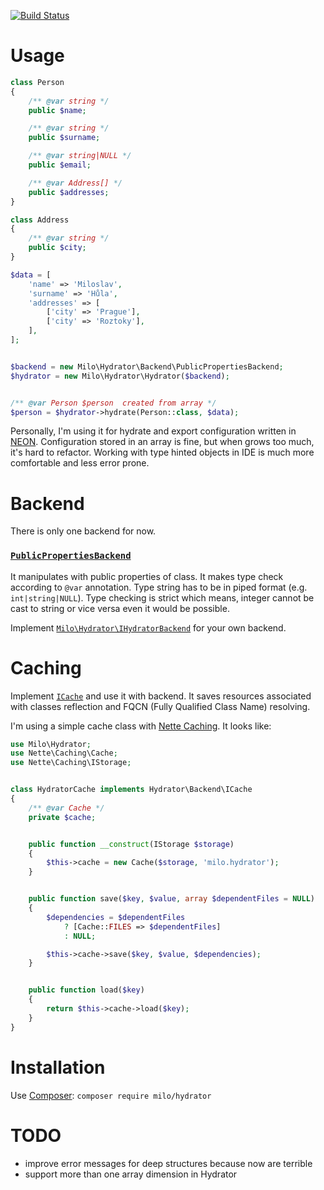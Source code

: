 [![Build Status](https://travis-ci.org/milo/hydrator.svg?branch=master)](https://travis-ci.org/milo/hydrator)



# Usage
```php
class Person
{
	/** @var string */
	public $name;

	/** @var string */
	public $surname;

	/** @var string|NULL */
	public $email;

	/** @var Address[] */
	public $addresses;
}

class Address
{
	/** @var string */
	public $city;
}

$data = [
	'name' => 'Miloslav',
	'surname' => 'Hůla',
	'addresses' => [
		['city' => 'Prague'],
		['city' => 'Roztoky'],
	],
];


$backend = new Milo\Hydrator\Backend\PublicPropertiesBackend;
$hydrator = new Milo\Hydrator\Hydrator($backend);


/** @var Person $person  created from array */
$person = $hydrator->hydrate(Person::class, $data);
```

Personally, I'm using it for hydrate and export configuration written in [NEON](https://ne-on.org/). Configuration
 stored in an array is fine, but when grows too much, it's hard to refactor. Working with type hinted objects in IDE
 is much more comfortable and less error prone.



# Backend
There is only one backend for now.


### [`PublicPropertiesBackend`](src/Hydrator/Backend/PublicPropertiesBackend.php)
It manipulates with public properties of class. It makes type check according to `@var` annotation.
 Type string has to be in piped format (e.g. `int|string|NULL`).
 Type checking is strict which means, integer cannot be cast to string or vice versa even it would be possible.

Implement [`Milo\Hydrator\IHydratorBackend`](src/Hydrator/IHydratorBackend.php) for your own backend.



# Caching
Implement [`ICache`](src/Hydrator/Backend/ICache.php) and use it with backend. It saves resources associated with
 classes reflection and FQCN (Fully Qualified Class Name) resolving.

I'm using a simple cache class with [Nette Caching](https://github.com/nette/caching). It looks like:
```php
use Milo\Hydrator;
use Nette\Caching\Cache;
use Nette\Caching\IStorage;


class HydratorCache implements Hydrator\Backend\ICache
{
	/** @var Cache */
	private $cache;


	public function __construct(IStorage $storage)
	{
		$this->cache = new Cache($storage, 'milo.hydrator');
	}


	public function save($key, $value, array $dependentFiles = NULL)
	{
		$dependencies = $dependentFiles
			? [Cache::FILES => $dependentFiles]
			: NULL;

		$this->cache->save($key, $value, $dependencies);
	}


	public function load($key)
	{
		return $this->cache->load($key);
	}
}
```


# Installation
Use [Composer](https://getcomposer.org/): `composer require milo/hydrator`



# TODO
- improve error messages for deep structures because now are terrible
- support more than one array dimension in Hydrator
